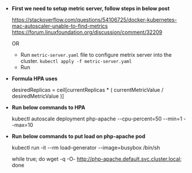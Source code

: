 * **First we need to setup metric server, follow steps in below post**

    https://stackoverflow.com/questions/54106725/docker-kubernetes-mac-autoscaler-unable-to-find-metrics
    https://forum.linuxfoundation.org/discussion/comment/32209

  OR

  * Run `metric-server.yaml` file to configure metrix server into the cluster. `kubectl apply -f metric-server.yaml`
  * Run 
    
* **Formula HPA uses**

   desiredReplicas = ceil[currentReplicas * ( currentMetricValue / desiredMetricValue )]

    
* **Run below commands to HPA**
    
    kubectl autoscale deployment php-apache --cpu-percent=50 --min=1 --max=10
    
* **Run below commands to put load on php-apache pod**

    kubectl run -it --rm load-generator --image=busybox /bin/sh

    while true; do wget -q -O- http://php-apache.default.svc.cluster.local; done


